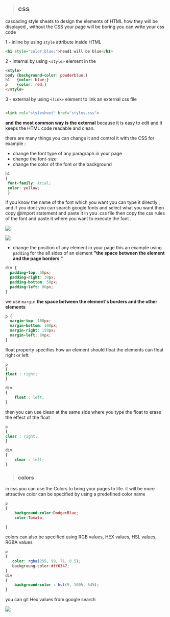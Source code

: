 > ## css
cascading style sheats to design the elements of HTML how they will be displayed , without the CSS your page will be boring 
you can write your css code 

1 - inline by using `style` attribute inside HTML
```html
<h1 style="color:blue;">head1 will be blue</h1>
```

2 - internal by using `<style>` element in the <head>

```html
<style>
body {background-color: powderblue;}
h1   {color: blue;}
p    {color: red;}
</style>
```

3 - external by using `<link>` element to link an external css file
```html

<link rel="stylesheet" href="styles.css">

```

**and the most common way is the external** because it is easy to edit and it keeps the HTML code readable and clean.



there are many things you can change it and control it with the CSS for example :
* change the font type of any paragraph in your page
* change the font-size
* change the color of the font or the background
```css
h1 
{
 font-family: Arial;
 color: yellow;
 }
```
if you know the name of the font which you want you can type it directly , and if you dont you can search google fonts and select what you want then copy @import statement and paste it in you .css file 
then copy the css rules of the font and paste it where you want to execute the font .

![](https://i1.wp.com/css-tricks.com/wp-content/uploads/2020/03/google-fonts-redesign.png?fit=2956%2C1834&ssl=1)

![](https://f.hubspotusercontent40.net/hub/2832391/hubfs/Marketing/Website/Website-Pages/import-google-fonts-to-stylesheet.png?width=2238&name=import-google-fonts-to-stylesheet.png)

* change the position of any element in your page
this an example using `padding`  for the all sides of an element
**"the space between the element and the page borders "**

```css
div {
  padding-top: 50px;
  padding-right: 30px;
  padding-bottom: 50px;
  padding-left: 80px;
}
```
we use `margin` **the space between the element's borders and the other elements**

```css
p {
  margin-top: 100px;
  margin-bottom: 100px;
  margin-right: 150px;
  margin-left: 80px;
}
```
float property specifies how an element should float
the elements can float right or left
```css
p
{
float : right;
}

div
{
    float : left;
}

```
then you can use clean at the same side where you type the float to erase the effect of the float

```css
p
{
clear : right;
}

div
{
    clear : left;
}

```

> ### colors
in css you can use the Colors to bring your pages to life.
it will be more attractive
color can be specified by using a predefined color name
```css
p
{
    background-color:DodgerBlue;
    color:Tomato;
    
}
```

colors can also be specified using RGB values, HEX values, HSL values, RGBA values

```css
p
{
   color: rgba(255, 99, 71, 0.5);
   backgroung-color:#ff6347;
}
div
{
    background-color : hsl(9, 100%, 64%);
}
```
you can git Hex values from google search

![](https://i.pinimg.com/736x/6e/9d/ca/6e9dcada75a3f3413baa573e97ea4c25.jpg)











